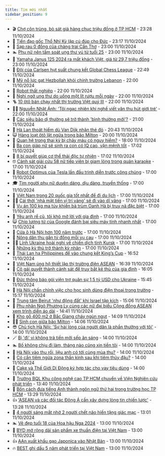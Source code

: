 ```yaml
---
title: Tim mới nhất
sidebar_position: 9
---
```


<!-- vnexpress-tin-moi-nhat:START -->
- 🎬 [Chợ côn trùng, bò sát giá hàng chục triệu đồng ở TP HCM](https://vnexpress.net/cho-con-trung-bo-sat-gia-hang-chuc-trieu-dong-o-tp-hcm-4803003.html) - 23:28 11/10/2024
- 🐎 [Tiền đạo gốc Thổ Nhĩ Kỳ lập cú đúp cho Đức](https://vnexpress.net/tien-dao-goc-tho-nhi-ky-lap-cu-dup-cho-duc-4803162.html) - 23:17 11/10/2024
- 🦍 [Sạp rau 0 đồng của chàng trai Cần Thơ](https://vnexpress.net/sap-rau-0-dong-cua-chang-trai-can-tho-4803132.html) - 23:00 11/10/2024
- 🏊 [Phụ nữ nên tầm soát ung thư vú từ tuổi 25](https://vnexpress.net/phu-nu-nen-tam-soat-ung-thu-vu-tu-tuoi-25-4803039.html) - 23:00 11/10/2024
- 🎊 [Yamaha Janus 125 2024 ra mắt khách Việt, giá từ 29,7 triệu đồng](https://vnexpress.net/yamaha-janus-125-2024-ra-mat-khach-viet-gia-tu-29-7-trieu-dong-4802943.html) - 23:00 11/10/2024
- 🎃 [Đội của Carlsen hụt suất chung kết Global Chess League](https://vnexpress.net/doi-cua-carlsen-hut-suat-chung-ket-global-chess-league-4803161.html) - 22:49 11/10/2024
- 🧰 [Mỹ nỗ lực gạt Hezbollah khỏi chính trường Lebanon](https://vnexpress.net/my-no-luc-gat-hezbollah-khoi-chinh-truong-lebanon-4802736.html) - 22:00 11/10/2024
- 🔭 [Robot thất nghiệp](https://vnexpress.net/robot-that-nghiep-4802612.html) - 22:00 11/10/2024
- 🫶 [Nghi ngờ ung thư do uống một lít rượu mỗi ngày](https://vnexpress.net/nghi-ngo-ung-thu-do-uong-mot-lit-ruou-moi-ngay-4802261.html) - 22:00 11/10/2024
- 🪜 [10 ôtô bán chạy nhất thị trường Việt quý III](https://vnexpress.net/oto-xe-may/v-car/doanh-so/10-oto-ban-chay-nhat-thi-truong-viet-quy-iii-4803005.html) - 22:00 11/10/2024
- 👨‍🏫 [Nguyễn Nhật Ánh: &#39;Tôi ngạc nhiên khi nghề viết văn thu hút giới trẻ&#39;](https://vnexpress.net/nguyen-nhat-anh-toi-ngac-nhien-khi-nghe-viet-van-thu-hut-gioi-tre-4802949.html) - 22:00 11/10/2024
- 🎊 [Các siêu bão dị thường sẽ trở thành &#39;bình thường mới&#39;?](https://vnexpress.net/cac-sieu-bao-di-thuong-se-tro-thanh-binh-thuong-moi-4803159.html) - 21:00 11/10/2024
- 🎊 [Hà Lan thoát hiểm dù Van Dijk nhận thẻ đỏ](https://vnexpress.net/ha-lan-thoat-hiem-du-van-dijk-nhan-the-do-4803158.html) - 20:43 11/10/2024
- 😺 [Hàng loạt ôtô lật ngửa trong bão Milton](https://vnexpress.net/hang-loat-oto-lat-ngua-trong-bao-milton-4802966.html) - 20:00 11/10/2024
- 🐘 [Quan hệ trong thai kỳ bị chảy máu có nguy hiểm?](https://vnexpress.net/quan-he-trong-thai-ky-bi-chay-mau-co-nguy-hiem-4796966.html) - 18:00 11/10/2024
- 🌁 [Ba con giáp nữ sẽ sinh ra con có IQ cao, vận mệnh tốt](https://vnexpress.net/ba-con-giap-nu-se-sinh-ra-con-co-iq-cao-van-menh-tot-4802581.html) - 17:02 11/10/2024
- 🐲 [8 bí quyết giúp cơ thể thải độc tự nhiên](https://vnexpress.net/8-bi-quyet-giup-co-the-thai-doc-tu-nhien-4801130.html) - 17:02 11/10/2024
- 🤓 [Cảnh sát giải cứu 58 nữ tiếp viên bị giam lỏng trong quán karaoke](https://vnexpress.net/canh-sat-giai-cuu-58-nu-tiep-vien-bi-giam-long-trong-quan-karaoke-4803149.html) - 17:00 11/10/2024
- 💪 [Robot Optimus của Tesla lần đầu trình diễn trước công chúng](https://vnexpress.net/robot-optimus-cua-tesla-lan-dau-trinh-dien-truoc-cong-chung-4803145.html) - 17:00 11/10/2024
- 🎓 [Tìm người phụ nữ duyên dáng, dịu dàng, truyền thống](https://vnexpress.net/tim-nguoi-phu-nu-duyen-dang-diu-dang-truyen-thong-4803010.html) - 17:00 11/10/2024
- 🫣 [Việt Nam trong 20 quốc gia tốt nhất để đi du lịch](https://vnexpress.net/viet-nam-trong-20-quoc-gia-tot-nhat-de-di-du-lich-4802990.html) - 17:00 11/10/2024
- 🧑‍💻 [Cái thời &#39;nhà mặt tiền vị trí vàng&#39; sẽ đi vào dĩ vãng](https://vnexpress.net/cai-thoi-nha-mat-tien-vi-tri-vang-se-di-vao-di-vang-4802957.html) - 17:00 11/10/2024
- 🐲 [Vụ án 100 kg ma túy khiến bà trùm Oanh Hà bị truy nã đặc biệt](https://vnexpress.net/vu-an-100-kg-ma-tuy-khien-ba-trum-oanh-ha-bi-truy-na-dac-biet-4802950.html) - 17:00 11/10/2024
- 🌝 [Yêu anh rể cũ, tôi khó mở lời với gia đình](https://vnexpress.net/yeu-anh-re-cu-toi-kho-mo-loi-voi-gia-dinh-4802935.html) - 17:00 11/10/2024
- 😺 [Chip lượng tử của Google đánh bại siêu máy tính nhanh nhất](https://vnexpress.net/chip-luong-tu-cua-google-danh-bai-sieu-may-tinh-nhanh-nhat-4802731.html) - 17:00 11/10/2024
- 🐎 [Cửa ô Hà Nội hơn 100 năm trước](https://vnexpress.net/cua-o-ha-noi-hon-100-nam-truoc-4802594.html) - 17:00 11/10/2024
- 🎡 [Nông dân thu gần tỷ đồng mỗi vụ cau](https://vnexpress.net/nong-dan-thu-gan-ty-dong-moi-vu-cau-4802585.html) - 17:00 11/10/2024
- 👨‍🏫 [Lính Ukraine hoài nghi về chiến dịch tỉnh Kursk](https://vnexpress.net/linh-ukraine-hoai-nghi-ve-chien-dich-tinh-kursk-4802545.html) - 17:00 11/10/2024
- 🦆 [Những kỳ thủ trở thành kỳ nhân](https://vnexpress.net/nhung-ky-thu-tro-thanh-ky-nhan-4802358.html) - 17:00 11/10/2024
- 🚦 [Thái Lan hạ Philippines để vào chung kết King’s Cup](https://vnexpress.net/thai-lan-ha-philippines-de-vao-chung-ket-king-s-cup-4803155.html) - 16:52 11/10/2024
- 💫 [Việt Nam ủng hộ thiết lập thị trường điện ASEAN](https://vnexpress.net/viet-nam-ung-ho-thiet-lap-thi-truong-dien-asean-4803150.html) - 16:39 11/10/2024
- 🎉 [Cô gái quyết thành cảnh sát để truy bắt kẻ thù của gia đình](https://vnexpress.net/co-gai-quyet-thanh-canh-sat-de-truy-bat-ke-thu-cua-gia-dinh-4803142.html) - 16:05 11/10/2024
- 🌋 [Đức thông báo gói viện trợ quân sự 1,5 tỷ USD cho Ukraine](https://vnexpress.net/duc-thong-bao-goi-vien-tro-quan-su-1-5-ty-usd-cho-ukraine-4803137.html) - 15:45 11/10/2024
- 🤖 [Hà Nội chấn chỉnh việc cho học sinh dùng điện thoại trong trường](https://vnexpress.net/ha-noi-chan-chinh-viec-cho-hoc-sinh-dung-dien-thoai-trong-truong-4803136.html) - 15:17 11/10/2024
- 🦏 [Trung tâm Beirut &#39;như động đất&#39; khi Israel tập kích](https://vnexpress.net/trung-tam-beirut-nhu-dong-dat-khi-israel-tap-kich-4802841.html) - 15:06 11/10/2024
- 🦩 [Phu nhân Ngô Phương Ly cùng các nữ đại biểu Cộng đồng ASEAN xem trình diễn áo dài](https://vnexpress.net/phu-nhan-ngo-phuong-ly-cung-cac-nu-dai-bieu-cong-dong-asean-xem-trinh-dien-ao-dai-4803134.html) - 14:41 11/10/2024
- 👺 [Kho gỗ 400 m2 ở Bắc Giang cháy ngùn ngụt](https://vnexpress.net/kho-go-400-m2-o-bac-giang-chay-ngun-ngut-4803126.html) - 14:09 11/10/2024
- 🧑‍🏫 [Sinh con giữa bão Milton](https://vnexpress.net/sinh-con-giua-bao-milton-4803065.html) - 14:06 11/10/2024
- 😎 [Chủ tịch Hà Nội: &#39;Sự hài lòng của người dân là phần thưởng với tôi&#39;](https://vnexpress.net/chu-tich-ha-noi-su-hai-long-cua-nguoi-dan-la-phan-thuong-voi-toi-4803130.html) - 14:00 11/10/2024
- 🪄 [Bị &#39;đì&#39; vì không trả tiền mời sếp ăn sáng](https://vnexpress.net/bi-di-vi-khong-tra-tien-moi-sep-an-sang-4802976.html) - 14:00 11/10/2024
- 🏊 [Bố không chịu đi làm, tháng nào cũng xin tiền tôi](https://vnexpress.net/bo-khong-chiu-di-lam-thang-nao-cung-xin-tien-toi-4802899.html) - 14:00 11/10/2024
- 💃 [Hà Nội vào thu rồi, liệu anh có tới cùng mùa thu?](https://vnexpress.net/ha-noi-vao-thu-roi-lieu-anh-co-toi-cung-mua-thu-4802866.html) - 14:00 11/10/2024
- 🦆 [Có cần tiêm ngừa zona thần kinh sau khi tiêm thủy đậu?](https://vnexpress.net/co-can-tiem-ngua-zona-than-kinh-sau-khi-tiem-thuy-dau-4803096.html) - 14:00 11/10/2024
- 🎊 [Cake và Thế Giới Di Động ký hợp tác cho vay tiêu dùng](https://vnexpress.net/cake-va-the-gioi-di-dong-ky-hop-tac-cho-vay-tieu-dung-4802697.html) - 14:00 11/10/2024
- 👺 [Trưởng BQL Khu công nghệ cao TP HCM chuyển về Viện Nghiên cứu phát triển](https://vnexpress.net/truong-bql-khu-cong-nghe-cao-tp-hcm-chuyen-ve-vien-nghien-cuu-phat-trien-4803133.html) - 13:40 11/10/2024
- 🎡 [Bốn cách đưa tiếng Anh thành ngôn ngữ thứ hai trong trường học TP HCM](https://vnexpress.net/bon-cach-dua-tieng-anh-thanh-ngon-ngu-thu-hai-trong-truong-hoc-tp-hcm-4803011.html) - 13:29 11/10/2024
- 👍 [&#39;ASEAN và các đối tác Đông Á cần xây dựng lòng tin chiến lược&#39;](https://vnexpress.net/asean-va-cac-doi-tac-dong-a-can-xay-dung-long-tin-chien-luoc-4803117.html) - 13:28 11/10/2024
- 🐎 [4 người sáng mắt nhờ 2 người chết não hiến tặng giác mạc](https://vnexpress.net/4-nguoi-sang-mat-nho-2-nguoi-chet-nao-hien-tang-giac-mac-4803110.html) - 13:01 11/10/2024
- 🏊 [Vẻ đẹp tuổi 18 của Hoa hậu Nga 2024](https://vnexpress.net/ve-dep-tuoi-18-cua-hoa-hau-nga-2024-4802875.html) - 13:00 11/10/2024
- 🦩 [BYD mở rộng dải sản phẩm xe thuần điện tại Việt Nam](https://vnexpress.net/byd-mo-rong-dai-san-pham-xe-thuan-dien-tai-viet-nam-4803123.html) - 13:00 11/10/2024
- 👍 [AAn xuất khẩu gạo Japonica vào Nhật Bản](https://vnexpress.net/aan-xuat-khau-gao-japonica-vao-nhat-ban-4802624.html) - 13:00 11/10/2024
- 🔥 [BEST ghi dấu 5 năm phát triển tại Việt Nam](https://vnexpress.net/best-ghi-dau-5-nam-phat-trien-tai-viet-nam-4802548.html) - 13:00 11/10/2024<!-- vnexpress-tin-moi-nhat:END -->
